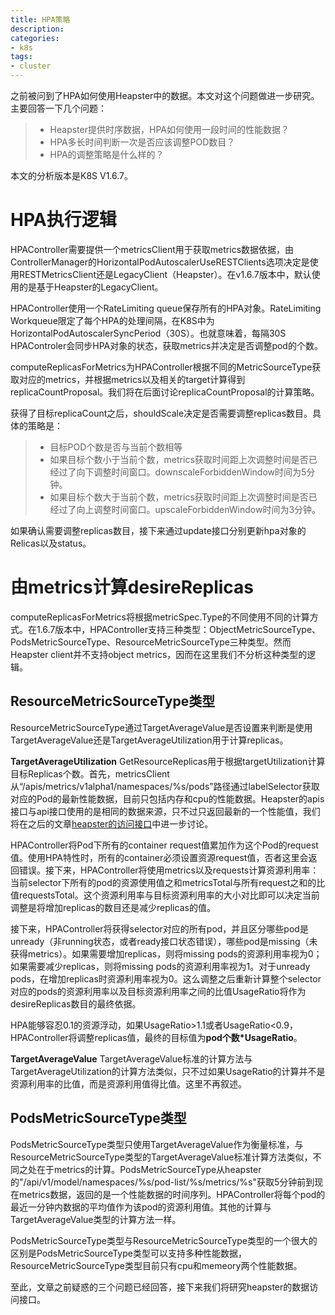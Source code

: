 ```yaml
---
title: HPA策略
description: 
categories:
- k8s
tags:
- cluster
---
```


之前被问到了HPA如何使用Heapster中的数据。本文对这个问题做进一步研究。主要回答一下几个问题：
>- Heapster提供时序数据，HPA如何使用一段时间的性能数据？
>- HPA多长时间判断一次是否应该调整POD数目？
>- HPA的调整策略是什么样的？

本文的分析版本是K8S V1.6.7。

# HPA执行逻辑
HPAController需要提供一个metricsClient用于获取metrics数据依据，由ControllerManager的HorizontalPodAutoscalerUseRESTClients选项决定是使用RESTMetricsClient还是LegacyClient（Heapster）。在v1.6.7版本中，默认使用的是基于Heapster的LegacyClient。

HPAController使用一个RateLimiting queue保存所有的HPA对象。RateLimiting Workqueue限定了每个HPA的处理间隔，在K8S中为HorizontalPodAutoscalerSyncPeriod（30S）。也就意味着，每隔30S HPAControler会同步HPA对象的状态，获取metrics并决定是否调整pod的个数。

computeReplicasForMetrics为HPAController根据不同的MetricSourceType获取对应的metrics，并根据metrics以及相关的target计算得到replicaCountProposal。我们将在后面讨论replicaCountProposal的计算策略。

获得了目标replicaCount之后，shouldScale决定是否需要调整replicas数目。具体的策略是：
>- 目标POD个数是否与当前个数相等
>- 如果目标个数小于当前个数，metrics获取时间距上次调整时间是否已经过了向下调整时间窗口。downscaleForbiddenWindow时间为5分钟。
>- 如果目标个数大于当前个数，metrics获取时间距上次调整时间是否已经过了向上调整时间窗口。upscaleForbiddenWindow时间为3分钟。

如果确认需要调整replicas数目，接下来通过update接口分别更新hpa对象的Relicas以及status。

# 由metrics计算desireReplicas
computeReplicasForMetrics将根据metricSpec.Type的不同使用不同的计算方式。在1.6.7版本中，HPAController支持三种类型：ObjectMetricSourceType、PodsMetricSourceType、ResourceMetricSourceType三种类型。然而Heapster client并不支持object metrics，因而在这里我们不分析这种类型的逻辑。

## ResourceMetricSourceType类型
ResourceMetricSourceType通过TargetAverageValue是否设置来判断是使用TargetAverageValue还是TargetAverageUtilization用于计算replicas。

**TargetAverageUtilization**
GetResourceReplicas用于根据targetUtilization计算目标Replicas个数。首先，metricsClient从“/apis/metrics/v1alpha1/namespaces/%s/pods”路径通过labelSelector获取对应的Pod的最新性能数据，目前只包括内存和cpu的性能数据。Heapster的apis接口与api接口使用的是相同的数据来源，只不过只返回最新的一个性能值，我们将在之后的文章[heapster的访问接口]()中进一步讨论。

HPAController将Pod下所有的container request值累加作为这个Pod的request值。使用HPA特性时，所有的container必须设置资源request值，否者这里会返回错误。接下来，HPAController将使用metrics以及requests计算资源利用率：当前selector下所有的pod的资源使用值之和metricsTotal与所有request之和的比值requestsTotal。这个资源利用率与目标资源利用率的大小对比即可以决定当前调整是将增加replicas的数目还是减少replicas的值。

接下来，HPAController将获得selector对应的所有pod，并且区分哪些pod是unready（非running状态，或者ready接口状态错误），哪些pod是missing（未获得metrics）。如果需要增加replicas，则将missing pods的资源利用率视为0；如果需要减少replicas，则将missing pods的资源利用率视为1。对于unready pods，在增加replicas时资源利用率视为0。这么调整之后重新计算整个selector对应的pods的资源利用率以及目标资源利用率之间的比值UsageRatio将作为desireReplicas数目的最终依据。

HPA能够容忍0.1的资源浮动，如果UsageRatio>1.1或者UsageRatio<0.9，HPAController将调整replicas值，最终的目标值为**pod个数*UsageRatio**。

**TargetAverageValue**
TargetAverageValue标准的计算方法与TargetAverageUtilization的计算方法类似，只不过如果UsageRatio的计算并不是资源利用率的比值，而是资源利用值得比值。这里不再叙述。

## PodsMetricSourceType类型
PodsMetricSourceType类型只使用TargetAverageValue作为衡量标准，与ResourceMetricSourceType类型的TargetAverageValue标准计算方法类似，不同之处在于metrics的计算。PodsMetricSourceType从heapster的"/api/v1/model/namespaces/%s/pod-list/%s/metrics/%s"获取5分钟前到现在metrics数据，返回的是一个性能数据的时间序列。HPAController将每个pod的最近一分钟内数据的平均值作为该pod的资源利用值。其他的计算与TargetAverageValue类型的计算方法一样。

PodsMetricSourceType类型与ResourceMetricSourceType类型的一个很大的区别是PodsMetricSourceType类型可以支持多种性能数据，ResourceMetricSourceType类型目前只有cpu和memeory两个性能数据。

至此，文章之前疑惑的三个问题已经回答，接下来我们将研究heapster的数据访问接口。



